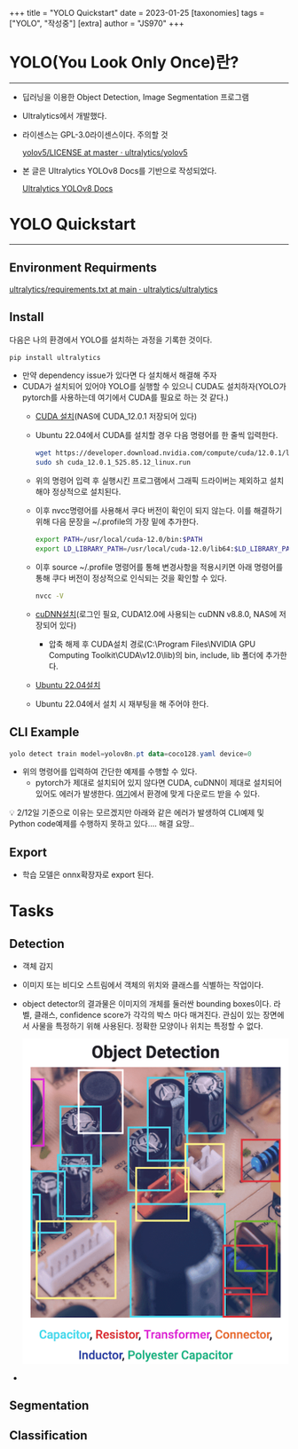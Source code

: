 +++
title = "YOLO Quickstart"
date = 2023-01-25
[taxonomies]
tags = ["YOLO", "작성중"]
[extra]
author = "JS970"
+++

# YOLO(You Look Only Once)란?

---

- 딥러닝을 이용한 Object Detection, Image Segmentation 프로그램
- Ultralytics에서 개발했다.
- 라이센스는 GPL-3.0라이센스이다. 주의할 것
    
    [yolov5/LICENSE at master · ultralytics/yolov5](https://github.com/ultralytics/yolov5/blob/master/LICENSE)
    
- 본 글은 Ultralytics YOLOv8 Docs를 기반으로 작성되었다.
    
    [Ultralytics YOLOv8 Docs](https://docs.ultralytics.com/)
    

# YOLO Quickstart

---

## Environment Requirments

[ultralytics/requirements.txt at main · ultralytics/ultralytics](https://github.com/ultralytics/ultralytics/blob/main/requirements.txt)

## Install

다음은 나의 환경에서 YOLO를 설치하는 과정을 기록한 것이다.

```powershell
pip install ultralytics
```

- 만약 dependency issue가 있다면 다 설치해서 해결해 주자
- CUDA가 설치되어 있어야 YOLO를 실행할 수 있으니 CUDA도 설치하자(YOLO가 pytorch를 사용하는데 여기에서 CUDA를 필요로 하는 것 같다.)
    - [CUDA 설치](https://developer.nvidia.com/cuda-downloads?target_os=Windows&target_arch=x86_64&target_version=10)(NAS에 CUDA_12.0.1 저장되어 있다)
    - Ubuntu 22.04에서 CUDA를 설치할 경우 다음 명령어를 한 줄씩 입력한다.
        
        ```bash
        wget https://developer.download.nvidia.com/compute/cuda/12.0.1/local_installers/cuda_12.0.1_525.85.12_linux.run
        sudo sh cuda_12.0.1_525.85.12_linux.run
        ```
        
    - 위의 명령어 입력 후 실행시킨 프로그램에서 그래픽 드라이버는 제외하고 설치해야 정상적으로 설치된다.
    - 이후 nvcc명령어를 사용해서 쿠다 버전이 확인이 되지 않는다. 이를 해결하기 위해 다음 문장을 ~/.profile의 가장 밑에 추가한다.
        
        ```bash
        export PATH=/usr/local/cuda-12.0/bin:$PATH
        export LD_LIBRARY_PATH=/usr/local/cuda-12.0/lib64:$LD_LIBRARY_PATH
        ```
        
    - 이후 source ~/.profile 명령어를 통해 변경사항을 적용시키면 아래 명령어를 통해 쿠다 버전이 정상적으로 인식되는 것을 확인할 수 있다.
        
        ```bash
        nvcc -V
        ```
        
    - [cuDNN설치](https://developer.nvidia.com/rdp/cudnn-download)(로그인 필요, CUDA12.0에 사용되는 cuDNN v8.8.0, NAS에 저장되어 있다)
        - 압축 해제 후 CUDA설치 경로(C:\Program Files\NVIDIA GPU Computing Toolkit\CUDA\v12.0\lib)의 bin, include, lib 폴더에 추가한다.
    - [Ubuntu 22.04설치](https://webnautes.tistory.com/1765)
    - Ubuntu 22.04에서 설치 시 재부팅을 해 주어야 한다.

## CLI Example

```powershell
yolo detect train model=yolov8n.pt data=coco128.yaml device=0
```

- 위의 명령어를 입력하여 간단한 예제를 수행할 수 있다.
    - pytorch가 제대로 설치되어 있지 않다면 CUDA, cuDNN이 제대로 설치되어 있어도 에러가 발생한다. [여기](https://pytorch.org/get-started/locally/)에서 환경에 맞게 다운로드 받을 수 있다.

<aside>
💡 2/12일 기준으로 이유는 모르겠지만 아래와 같은 에러가 발생하여 CLI예제 및 Python code예제를 수행하지 못하고 있다…. 해결 요망..

</aside>

## Export

- 학습 모델은 onnx확장자로 export 된다.

# Tasks

## Detection

- 객체 감지
- 이미지 또는 비디오 스트림에서 객체의 위치와 클래스를 식별하는 작업이다.
- object detector의 결과물은 이미지의 개체를 둘러싼 bounding boxes이다. 라벨, 클래스, confidence score가 각각의 박스 마다 매겨진다. 관심이 있는 장면에서 사물을 특정하기 위해 사용된다. 정확한 모양이나 위치는 특정할 수 없다.
    
    ![Untitled](./YOLO/Untitled.png)
    
- 

## Segmentation

## Classification